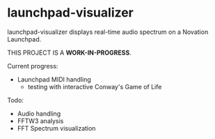 launchpad-visualizer
====================

launchpad-visualizer displays real-time audio spectrum on a Novation Launchpad.

THIS PROJECT IS A **WORK-IN-PROGRESS**.

Current progress:

* Launchpad MIDI handling
	* testing with interactive Conway's Game of Life

Todo:
* Audio handling
* FFTW3 analysis
* FFT Spectrum visualization
